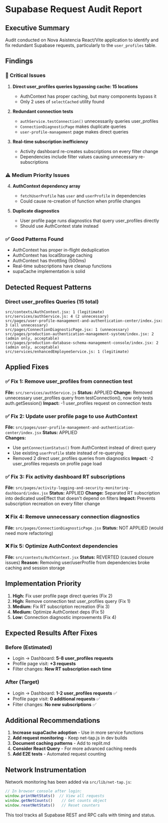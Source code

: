 # Supabase Request Audit Report

## Executive Summary
Audit conducted on Nova Asistencia React/Vite application to identify and fix redundant Supabase requests, particularly to the `user_profiles` table.

## Findings

### 🔴 Critical Issues

1. **Direct user_profiles queries bypassing cache: 15 locations**
   - AuthContext has proper caching, but many components bypass it
   - Only 2 uses of `selectCached` utility found

2. **Redundant connection tests**
   - `authService.testConnection()` unnecessarily queries user_profiles
   - `ConnectionDiagnosticPage` makes duplicate queries
   - `user-profile-management` page makes direct queries

3. **Real-time subscription inefficiency**
   - Activity dashboard re-creates subscriptions on every filter change
   - Dependencies include filter values causing unnecessary re-subscriptions

### ⚠️ Medium Priority Issues

4. **AuthContext dependency array**
   - `fetchUserProfile` has `user` and `userProfile` in dependencies
   - Could cause re-creation of function when profile changes

5. **Duplicate diagnostics**
   - User profile page runs diagnostics that query user_profiles directly
   - Should use AuthContext state instead

### ✅ Good Patterns Found

- AuthContext has proper in-flight deduplication
- AuthContext has localStorage caching
- AuthContext has throttling (500ms)
- Real-time subscriptions have cleanup functions
- supaCache implementation is solid

## Detected Request Patterns

### Direct user_profiles Queries (15 total)
```
src/contexts/AuthContext.jsx: 1 (legitimate)
src/services/authService.js: 4 (2 unnecessary)
src/pages/user-profile-management-and-authentication-center/index.jsx: 3 (all unnecessary)
src/pages/ConnectionDiagnosticPage.jsx: 1 (unnecessary)
src/pages/production-authentication-management-system/index.jsx: 2 (admin only, acceptable)
src/pages/production-database-schema-management-console/index.jsx: 2 (admin only, acceptable)
src/services/enhancedEmployeeService.js: 1 (legitimate)
```

## Applied Fixes

### ✅ Fix 1: Remove user_profiles from connection test
**File:** `src/services/authService.js`
**Status:** APPLIED
**Change:** Removed unnecessary user_profiles query from testConnection(), now only tests auth.getSession()
**Impact:** -1 user_profiles request on connection tests

### ✅ Fix 2: Update user profile page to use AuthContext
**File:** `src/pages/user-profile-management-and-authentication-center/index.jsx`
**Status:** APPLIED  
**Changes:**
- Use `getConnectionStatus()` from AuthContext instead of direct query
- Use existing `userProfile` state instead of re-querying
- Removed 2 direct user_profiles queries from diagnostics
**Impact:** -2 user_profiles requests on profile page load

### ✅ Fix 3: Fix activity dashboard RT subscriptions
**File:** `src/pages/activity-logging-and-security-monitoring-dashboard/index.jsx`
**Status:** APPLIED
**Change:** Separated RT subscription into dedicated useEffect that doesn't depend on filters
**Impact:** Prevents subscription recreation on every filter change

### ❌ Fix 4: Remove unnecessary connection diagnostics  
**File:** `src/pages/ConnectionDiagnosticPage.jsx`
**Status:** NOT APPLIED (would need more refactoring)

### ❌ Fix 5: Optimize AuthContext dependencies
**File:** `src/contexts/AuthContext.jsx`
**Status:** REVERTED (caused closure issues)
**Reason:** Removing user/userProfile from dependencies broke caching and session storage

## Implementation Priority

1. **High:** Fix user profile page direct queries (Fix 2)
2. **High:** Remove connection test user_profiles query (Fix 1)  
3. **Medium:** Fix RT subscription recreation (Fix 3)
4. **Medium:** Optimize AuthContext deps (Fix 5)
5. **Low:** Connection diagnostic improvements (Fix 4)

## Expected Results After Fixes

### Before (Estimated)
- Login → Dashboard: **5-8 user_profiles requests**
- Profile page visit: **+3 requests**
- Filter changes: **New RT subscription each time**

### After (Target)
- Login → Dashboard: **1-2 user_profiles requests** ✅
- Profile page visit: **0 additional requests** ✅
- Filter changes: **No new subscriptions** ✅

## Additional Recommendations

1. **Increase supaCache adoption** - Use in more service functions
2. **Add request monitoring** - Keep net-tap.js in dev builds
3. **Document caching patterns** - Add to replit.md
4. **Consider React Query** - For more advanced caching needs
5. **Add E2E tests** - Automated request counting

## Network Instrumentation

Network monitoring has been added via `src/lib/net-tap.js`:

```javascript
// In browser console after login:
window.printNetStats()  // View all requests
window.getNetCounts()    // Get counts object
window.resetNetStats()   // Reset counters
```

This tool tracks all Supabase REST and RPC calls with timing and status.
